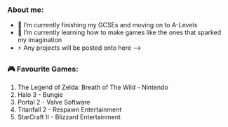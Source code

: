 ### About me:
- 🔭 I’m currently finishing my GCSEs and moving on to A-Levels
- 🌱 I’m currently learning how to make games like the ones that sparked my imagination
- ⚡ Any projects will be posted onto here -->

### 🎮 Favourite Games:
1. The Legend of Zelda: Breath of The Wild - Nintendo
2. Halo 3 - Bungie
3. Portal 2 - Valve Software
4. Titanfall 2 - Respawn Entertainment
5. StarCraft II - Blizzard Entertainment
